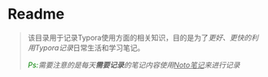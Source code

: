 # Readme

>   该目录用于记录Typora使用方面的相关知识，目的是为了*更好、更快的利用Typora记录*日常生活和学习笔记。
>
>   *<font color="green">Ps:</font>需要注意的是每天**需要记录**的笔记内容使用<u>Noto笔记</u>来进行记录*

